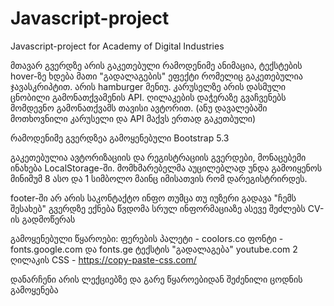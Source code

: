 # Javascript-project
Javascript-project for Academy of Digital Industries

მთავარ გვერდზე არის გაკეთებული რამოდენიმე ანიმაცია, ტექსტების hover-ზე ხდება მათი "გადალაგების" ეფექტი რომელიც გაკეთებულია ჯავასკრიპტით.
არის hamburger მენიუ.
კარუსელზე არის დასმული ცნობილი გამონათქვამენის API. ღილაკების დაჭერაზე გვაჩვენებს მომდევნო გამონათქვამს თავისი ავტორით. 
(ანუ დავალებაში მოთხოვნილი კარუსელი და API მაქვს ერთად გაკეთბული)

რამოდენიმე გვერდზეა გამოყენებული Bootstrap 5.3

გაკეთებულია ავტორიზაციის და რეგისტრაციის გვერდები, მონაცებემი ინახება LocalStorage-ში.
მომხმარებელმა აუცილებლად უნდა გამოიყენოს მინიმუმ 8 ასო და 1 სიმბოლო მაინც იმისათვის რომ დარეგისტრირდეს.

footer-ში არ არის საკონტაქტო ინფო თუმცა თუ იუზერი გადავა "ჩემს შესახებ" გვერდზე ექნება წვდომა სრულ ინფორმაციაზე
ასევე შეძლებს CV-ის გადმოწერას

გამოყენებული წყაროები:
ფერების პალეტი - coolors.co
ფონტი - fonts.google.com და fonts.ge
ტექსტის "გადალაგება" youtube.com
2 ღილაკის CSS - https://copy-paste-css.com/

დანარჩენი არის ლექციებზე და გარე წყაროებიდან შეძენილი ცოდნის გამოყენება
